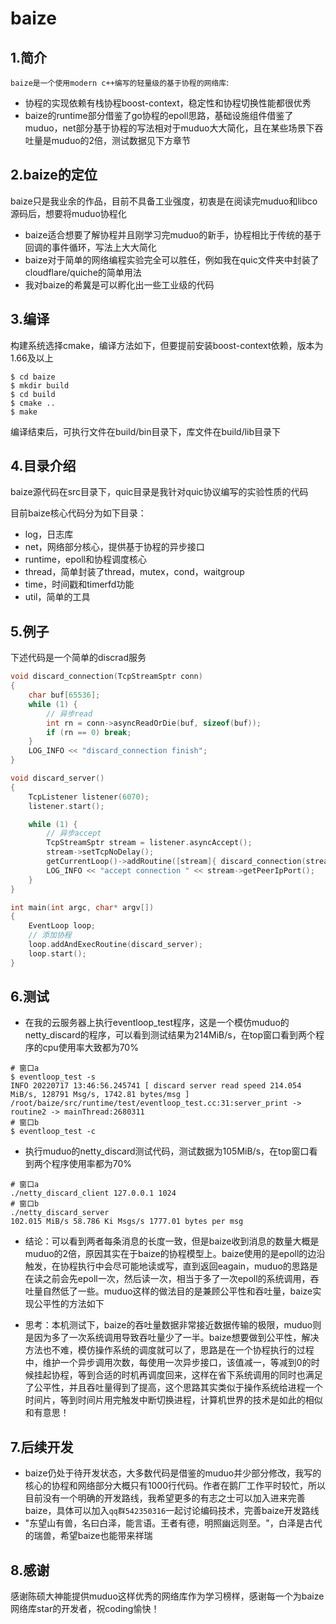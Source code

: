 # baize
## 1.简介
`baize是一个使用modern c++编写的轻量级的基于协程的网络库`:
- 协程的实现依赖有栈协程boost-context，稳定性和协程切换性能都很优秀
- baize的runtime部分借鉴了go协程的epoll思路，基础设施组件借鉴了muduo，net部分基于协程的写法相对于muduo大大简化，且在某些场景下吞吐量是muduo的2倍，测试数据见下方章节

## 2.baize的定位
baize只是我业余的作品，目前不具备工业强度，初衷是在阅读完muduo和libco源码后，想要将muduo协程化
- baize适合想要了解协程并且刚学习完muduo的新手，协程相比于传统的基于回调的事件循环，写法上大大简化
- baize对于简单的网络编程实验完全可以胜任，例如我在quic文件夹中封装了cloudflare/quiche的简单用法
- 我对baize的希冀是可以孵化出一些工业级的代码

## 3.编译
构建系统选择cmake，编译方法如下，但要提前安装boost-context依赖，版本为1.66及以上
```shell
$ cd baize
$ mkdir build
$ cd build
$ cmake ..
$ make
```
编译结束后，可执行文件在build/bin目录下，库文件在build/lib目录下

## 4.目录介绍
baize源代码在src目录下，quic目录是我针对quic协议编写的实验性质的代码

目前baize核心代码分为如下目录：
- log，日志库
- net，网络部分核心，提供基于协程的异步接口
- runtime，epoll和协程调度核心
- thread，简单封装了thread，mutex，cond，waitgroup
- time，时间戳和timerfd功能
- util，简单的工具

## 5.例子
下述代码是一个简单的discrad服务
```cpp
void discard_connection(TcpStreamSptr conn)
{
    char buf[65536];
    while (1) {
        // 异步read
        int rn = conn->asyncReadOrDie(buf, sizeof(buf));
        if (rn == 0) break;
    }
    LOG_INFO << "discard_connection finish";
}

void discard_server()
{
    TcpListener listener(6070);
    listener.start();

    while (1) {
        // 异步accept
        TcpStreamSptr stream = listener.asyncAccept();
        stream->setTcpNoDelay();
        getCurrentLoop()->addRoutine([stream]{ discard_connection(stream); });
        LOG_INFO << "accept connection " << stream->getPeerIpPort();
    }
}

int main(int argc, char* argv[])
{
    EventLoop loop;
    // 添加协程
    loop.addAndExecRoutine(discard_server);
    loop.start();
}
```

## 6.测试
- 在我的云服务器上执行eventloop_test程序，这是一个模仿muduo的netty_discard的程序，可以看到测试结果为214MiB/s，在top窗口看到两个程序的cpu使用率大致都为70%
```shell
# 窗口a
$ eventloop_test -s
INFO 20220717 13:46:56.245741 [ discard server read speed 214.054 MiB/s, 128791 Msg/s, 1742.81 bytes/msg ] /root/baize/src/runtime/test/eventloop_test.cc:31:server_print -> routine2 -> mainThread:2680311 
# 窗口b
$ eventloop_test -c
```
- 执行muduo的netty_discard测试代码，测试数据为105MiB/s，在top窗口看到两个程序使用率都为70%
```shell
# 窗口a
./netty_discard_client 127.0.0.1 1024
# 窗口b
./netty_discard_server
102.015 MiB/s 58.786 Ki Msgs/s 1777.01 bytes per msg
```
- 结论：可以看到两者每条消息的长度一致，但是baize收到消息的数量大概是muduo的2倍，原因其实在于baize的协程模型上。baize使用的是epoll的边沿触发，在协程执行中会尽可能地读或写，直到返回eagain，muduo的思路是在读之前会先epoll一次，然后读一次，相当于多了一次epoll的系统调用，吞吐量自然低了一些。muduo这样的做法目的是兼顾公平性和吞吐量，baize实现公平性的方法如下

- 思考：本机测试下，baize的吞吐量数据非常接近数据传输的极限，muduo则是因为多了一次系统调用导致吞吐量少了一半。baize想要做到公平性，解决方法也不难，模仿操作系统的调度就可以了，思路是在一个协程执行的过程中，维护一个异步调用次数，每使用一次异步接口，该值减一，等减到0的时候挂起协程，等到合适的时机再调度回来，这样在省下系统调用的同时也满足了公平性，并且吞吐量得到了提高，这个思路其实类似于操作系统给进程一个时间片，等到时间片用完触发中断切换进程，计算机世界的技术是如此的相似和有意思！

## 7.后续开发
- baize仍处于待开发状态，大多数代码是借鉴的muduo并少部分修改，我写的核心的协程和网络部分大概只有1000行代码。作者在鹅厂工作平时较忙，所以目前没有一个明确的开发路线，我希望更多的有志之士可以加入进来完善baize，具体可以加入`qq群542350316`一起讨论编码技术，完善baize开发路线
- "东望山有兽，名曰白泽，能言语。王者有德，明照幽远则至。"，白泽是古代的瑞兽，希望baize也能带来祥瑞

## 8.感谢

感谢陈硕大神能提供muduo这样优秀的网络库作为学习榜样，感谢每一个为baize网络库star的开发者，祝coding愉快！